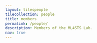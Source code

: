 ```yaml
---
layout: tilespeople
tilecollection: people
title: members
permalink: /people/
description: Members of the ML4STS Lab.
nav: true
---
```


